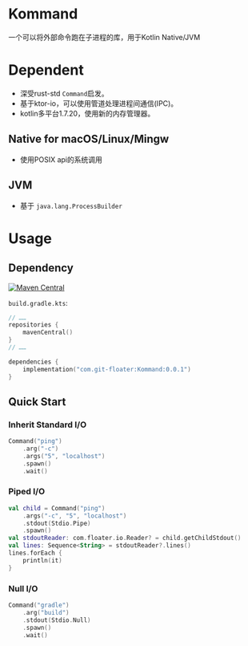 # Kommand
一个可以将外部命令跑在子进程的库，用于Kotlin Native/JVM

# Dependent
- 深受rust-std `Command`启发。
- 基于ktor-io，可以使用管道处理进程间通信(IPC)。
- kotlin多平台1.7.20，使用新的内存管理器。

## Native for macOS/Linux/Mingw
- 使用POSIX api的系统调用

## JVM
- 基于 `java.lang.ProcessBuilder`

# Usage

## Dependency

[![Maven Central](https://maven-badges.herokuapp.com/maven-central/com.git-floater/Kommand/badge.svg)](https://maven-badges.herokuapp.com/maven-central/com.git-floater/Kommand)

`build.gradle.kts`:

```kotlin
// ……
repositories {
    mavenCentral()
}
// ……

dependencies {
    implementation("com.git-floater:Kommand:0.0.1")
}

```

## Quick Start

### Inherit Standard I/O

```kotlin
Command("ping")
    .arg("-c")
    .args("5", "localhost")
    .spawn()
    .wait()
```

### Piped I/O

```kotlin
val child = Command("ping")
    .args("-c", "5", "localhost")
    .stdout(Stdio.Pipe)
    .spawn()
val stdoutReader: com.floater.io.Reader? = child.getChildStdout()
val lines: Sequence<String> = stdoutReader?.lines()
lines.forEach { 
    println(it)
}
```

### Null I/O

```kotlin
Command("gradle")
    .arg("build")
    .stdout(Stdio.Null)
    .spawn()
    .wait()
```
